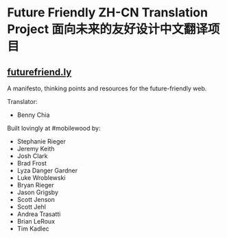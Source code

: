 # Future Friendly ZH-CN Translation Project 面向未来的友好设计中文翻译项目

## [futurefriend.ly](http://futurefriend.ly)

A manifesto, thinking points and resources for the future-friendly web. 

Translator:

* Benny Chia

Built lovingly at #mobilewood by:

* Stephanie Rieger
* Jeremy Keith
* Josh Clark
* Brad Frost
* Lyza Danger Gardner
* Luke Wroblewski
* Bryan Rieger
* Jason Grigsby
* Scott Jenson
* Scott Jehl
* Andrea Trasatti
* Brian LeRoux
* Tim Kadlec
